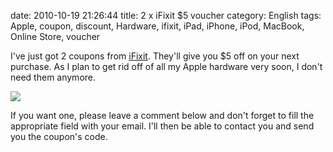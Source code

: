 date: 2010-10-19 21:26:44
title: 2 x iFixit $5 voucher
category: English
tags: Apple, coupon, discount, Hardware, ifixit, iPad, iPhone, iPod, MacBook, Online Store, voucher

I've just got 2 coupons from [iFixit](http://www.ifixit.com/Parts-Store).
They'll give you $5 off on your next purchase. As I plan to get rid off of all
my Apple hardware very soon, I don't need them anymore.

![](/uploads/2010/ifixit-voucher.jpg)

If you want one, please leave a comment below and don't forget to fill the
appropriate field with your email. I'll then be able to contact you and send you
the coupon's code.
